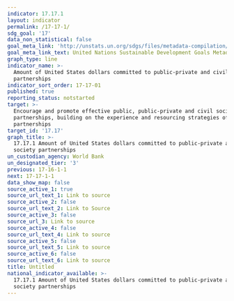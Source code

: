 ```yaml
---
indicator: 17.17.1
layout: indicator
permalink: /17-17-1/
sdg_goal: '17'
data_non_statistical: false
goal_meta_link: 'http://unstats.un.org/sdgs/files/metadata-compilation/Metadata-Goal-17.pdf'
goal_meta_link_text: United Nations Sustainable Development Goals Metadata (pdf 468kB)
graph_type: line
indicator_name: >-
  Amount of United States dollars committed to public-private and civil society
  partnerships
indicator_sort_order: 17-17-01
published: true
reporting_status: notstarted
target: >-
  Encourage and promote effective public, public-private and civil society
  partnerships, building on the experience and resourcing strategies of
  partnerships
target_id: '17.17'
graph_title: >-
  17.17.1 Amount of United States dollars committed to public-private and civil
  society partnerships
un_custodian_agency: World Bank
un_designated_tier: '3'
previous: 17-16-1-1
next: 17-17-1-1
data_show_map: false
source_active_1: true
source_url_text_1: Link to source
source_active_2: false
source_url_text_2: Link to Source
source_active_3: false
source_url_3: Link to source
source_active_4: false
source_url_text_4: Link to source
source_active_5: false
source_url_text_5: Link to source
source_active_6: false
source_url_text_6: Link to source
title: Untitled
national_indicator_available: >-
  17.17.1 Amount of United States dollars committed to public-private and civil
  society partnerships
---
```

